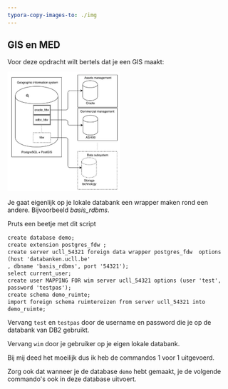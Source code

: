 ```yaml
---
typora-copy-images-to: ./img
---
```


## GIS en MED

Voor deze opdracht wilt bertels dat je een GIS maakt:

<img src="img/image-20200517134136311.png" alt="image-20200517134136311" width="50%" />

Je gaat eigenlijk op je lokale databank een wrapper maken rond een andere. Bijvoorbeeld *basis_rdbms*.

Pruts een beetje met dit script

```
create database demo;
create extension postgres_fdw ;
create server ucll_54321 foreign data wrapper postgres_fdw  options (host 'databanken.ucll.be'
, dbname 'basis_rdbms', port '54321');
select current_user;
create user MAPPING FOR wim server ucll_54321 options (user 'test', password 'testpas');
create schema demo_ruimte;
import foreign schema ruimtereizen from server ucll_54321 into demo_ruimte;
```

Vervang `test` en `testpas` door de username en password die je op de databank van DB2 gebruikt.

Vervang `wim` door je gebruiker op je eigen lokale databank.

Bij mij deed het moeilijk dus ik heb de commandos 1 voor 1 uitgevoerd.

Zorg ook dat wanneer je de database `demo` hebt gemaakt, je de volgende commando's ook in deze database uitvoert.




